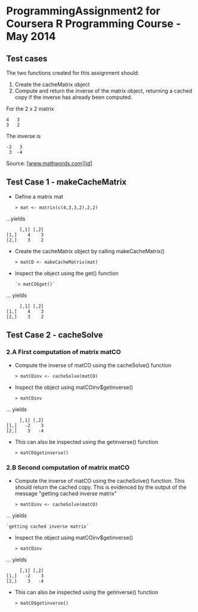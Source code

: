 ProgrammingAssignment2 for Coursera R Programming Course - May 2014
========================================================

## Test cases
The two functions created for this assignment should:

1. Create the cacheMatrix object
2. Compute and return the inverse of the matrix object, returning a cached copy if the inverse has already been computed.

For the 2 x 2 matrix

    4   3
    3   2
    
The inverse is

    -2   3
     3  -4
     
Source: [www.mathwords.com][id]

[id]: http://www.mathwords.com/i/inverse_of_a_matrix.htm  "Mathwords.com Inverse Matrix"

## Test Case 1 - makeCacheMatrix
* Define a matrix mat
    
    `> mat <- matrix(c(4,3,3,2),2,2)`
    
    
...yields

         [,1] [,2]
    [1,]    4    3
    [2,]    3    2

* Create the cacheMatrix object by calling makeCacheMatrix()

     `> matCO <- makeCacheMatrix(mat)`

* Inspect the object using the get() function

      `> matCO$get()`

... yields

         [,1] [,2]
    [1,]    4    3
    [2,]    3    2

## Test Case 2 - cacheSolve

### 2.A First computation of matrix matCO

* Compute the inverse of matCO using the cacheSolve() function

    `> matCOinv <- cacheSolve(matCO)`

* Inspect the object using matCOinv$getinverse()

    `> matCOinv`

... yields

         [,1] [,2]
    [1,]   -2    3
    [2,]    3   -4

* This can also be inspected using the getinverse() function

    `> matCO$getinverse()`

### 2.B Second computation of matrix matCO

* Compute the inverse of matCO using the cacheSolve() function. This should return the cached copy. This is evidenced by the output of the message "getting cached inverse matrix"

    `> matCOinv <- cacheSolve(matCO)`

... yields

    `getting cached inverse matrix`
    
* Inspect the object using matCOinv$getinverse()

    `> matCOinv`

... yields

         [,1] [,2]
    [1,]   -2    3
    [2,]    3   -4

* This can also be inspected using the getinverse() function

    `> matCO$getinverse()`
